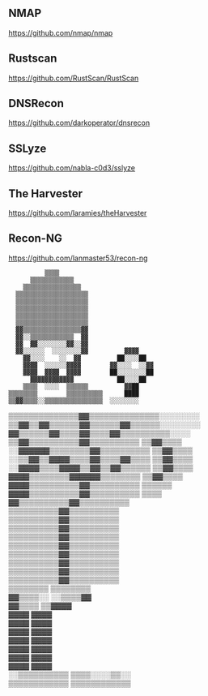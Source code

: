 ## NMAP
https://github.com/nmap/nmap

## Rustscan
https://github.com/RustScan/RustScan

## DNSRecon
https://github.com/darkoperator/dnsrecon

## SSLyze
https://github.com/nabla-c0d3/sslyze

## The Harvester
https://github.com/laramies/theHarvester

## Recon-NG
https://github.com/lanmaster53/recon-ng

              ▒▒▒▒                          
          ▒▒▒▒▒▒▒▒▒▒▒▒                      
        ▒▒▒▒▒▒▒▒▒▒▒▒▒▒▒▒                    
      ▒▒▒▒▒▒▒▒▒▒▒▒▒▒▒▒▒▒▒▒                  
      ▒▒▒▒▒▒▒▒▒▒▒▒▒▒▒▒▒▒▒▒                  
      ▒▒▒▒▒▒▒▒▒▒▒▒▒▒▒▒▒▒▒▒                  
      ▒▒▒▒▒▒▒▒▒▒▒▒▒▒▒▒▒▒▒▒                  
      ▒▒▒▒▒▒▒▒▒▒▒▒▒▒▒▒▒▒▒▒                  
      ▓▓▒▒▒▒▒▒▒▒▒▒▒▒▒▒▒▒▓▓                  
      ▓▓░░▒▒▒▒▒▒▒▒▒▒▒▒  ▓▓                  
      ▓▓  ▓▓░░░░░░░░▓▓░░▓▓                  
      ▓▓░░░░░░  ░░░░░░░░▓▓          ▓▓▓▓    
        ▓▓░░░░    ░░  ▓▓          ██░░░░██  
        ▓▓▓▓  ░░░░░░▓▓▓▓        ▓▓░░░░  ░░▓▓
        ▓▓▓▓  ▓▓▓▓  ▓▓▓▓        ██░░░░░░░░██
          ▓▓▓▓▓▓▓▓▓▓▓▓            ██░░░░██  
        ▒▒▒▒  ░░░░  ▒▒▒▒▒▒          ▓▓██    
    ▒▒▒▒▒▒▒▒        ▒▒▒▒▒▒▒▒▒▒      ████    
    ▒▒▓▓▒▒▒▒░░▒▒▒▒▒▒▒▒▒▒▒▒▒▒▒▒  ░░░░░░░░    
  ▒▒▒▒▒▒▒▒▒▒▒▒▒▒▓▓▒▒▒▒▒▒▒▒▒▒▒▒▒▒░░░░░░░░    
  ▒▒▓▓▒▒▓▓▒▒▒▒▒▒▓▓▒▒▒▒▒▒▓▓▒▒▒▒▒▒░░░░░░░░    
  ▓▓▒▒▒▒▒▒▓▓▒▒▒▒▓▓▒▒▒▒▓▓▒▒▒▒▒▒▒▒▒▒░░░░      
  ▒▒▓▓▒▒▒▒▒▒▒▒▒▒▓▓▒▒▒▒▒▒▒▒▒▒  ▒▒▓▓▒▒▒▒      
░░▓▓▓▓▓▓▒▒▒▒▒▒▒▒▓▓▒▒▒▒▒▒▒▒▒▒  ▒▒▓▓▒▒▒▒      
░░▒▒▓▓▒▒▓▓▓▓▒▒▒▒▓▓▒▒▒▒▓▓▒▒▒▒  ▒▒▓▓▒▒▒▒      
░░▓▓▓▓▒▒▒▒▓▓▓▓▒▒▓▓▒▒▓▓▒▒▒▒▒▒  ▒▒▓▓▒▒▒▒      
  ▓▓▓▓▒▒▒▒▒▒▒▒▓▓▓▓▓▓▒▒▒▒▒▒▒▒  ▒▒▓▓▒▒▒▒      
  ▓▓▓▓▒▒▒▒▒▒▒▒▒▒▓▓▒▒▒▒▒▒▒▒▒▒    ▒▒▒▒▒▒      
  ▓▓▓▓▒▒▒▒▒▒▒▒▒▒▓▓▒▒▒▒▒▒▒▒▒▒    ▒▒▒▒        
    ▓▓▒▒▒▒▒▒▒▒▒▒▓▓▒▒▒▒▒▒▒▒▒▒                
      ▒▒▒▒▒▒▒▒▒▒▓▓▒▒▒▒▒▒▒▒▒▒                
      ▒▒▒▒▒▒▒▒▒▒▓▓▒▒▒▒▒▒▒▒▒▒                
      ▒▒▒▒▒▒▒▒▒▒▓▓▒▒▒▒▒▒▒▒▒▒                
      ▒▒▒▒▒▒▒▒▒▒▓▓▒▒▒▒▒▒▒▒▒▒                
      ▒▒▒▒▒▒▒▒▒▒▓▓▒▒▒▒▒▒▒▒▒▒                
      ▒▒▒▒▒▒▒▒▒▒▓▓▒▒▒▒▒▒▒▒▒▒                
      ▒▒▒▒▒▒▒▒▒▒▓▓▒▒▒▒▒▒▒▒▒▒                
      ▒▒▒▒▒▒▒▒▒▒▓▓▒▒▒▒▒▒▒▒▒▒                
      ▒▒▒▒▒▒▒▒▒▒▓▓▒▒▒▒▒▒▒▒▒▒                
        ▒▒▒▒▒▒▒▒  ▒▒▒▒▒▒▒▒                  
        ▓▓▒▒▒▒░░  ░░▒▒▒▒▓▓                  
        ▓▓▒▒▒▒      ▒▒▓▓▓▓                  
        ▓▓▓▓          ▓▓▓▓                  
        ▓▓▓▓          ▓▓▓▓                  
        ▓▓▓▓          ▓▓▓▓                  
        ▓▓▓▓          ▓▓▓▓                  
        ▓▓▓▓          ▓▓▓▓                  
        ▓▓▓▓          ▓▓▓▓                  
        ▓▓▓▓          ▓▓▓▓                  
░░▒▒▒▒▒▒▒▒▒▒          ▒▒▒▒░░░░▒▒░░          
▒▒▒▒▒▒▒▒▒▒▒▒          ▒▒▒▒▒▒▒▒▒▒▒▒          
